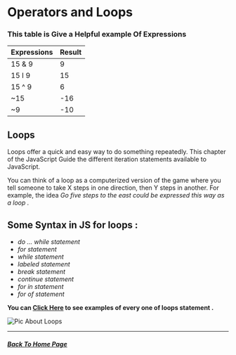 # Operators and Loops
### This table is Give a Helpful example Of Expressions

|Expressions |Result |
|---------------------|--------------------------|
|15 & 9 |9|
|15 I 9 |15|
|15 ^ 9 |6|
|~15 |-16|
|~9 |-10|

## Loops
Loops offer a quick and easy way to do something repeatedly. This chapter of the  JavaScript Guide the different iteration statements available to JavaScript.

You can think of a loop as a computerized version of the game where you tell someone to take  X  steps in one direction, then  Y  steps in another. For example, the idea *Go five steps to the east could be expressed this way as a loop .*
## Some Syntax in JS for loops :
* *do ... while statement*
* *for statement*
* *while statement*
* *labeled statement*
* *break statement*
* *continue statement*
* *for in statement*
* *for of statement*

**You can [Click Here](https://developer.mozilla.org/en-US/docs/Web/JavaScript/Guide/Loops_and_iteration) to see examples of every one of loops statement .**

![Pic About Loops](https://blog.discmakers.com/wp-content/uploads/2017/08/Music-With-Loops-Social.jpg)

---
##### [Back To Home Page](https://mhmadwrekat.github.io/reading-notes)